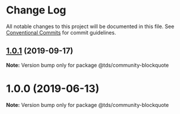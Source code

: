 # Change Log

All notable changes to this project will be documented in this file.
See [Conventional Commits](https://conventionalcommits.org) for commit guidelines.

## [1.0.1](https://github.com/telus/tds-community/compare/@tds/community-blockquote@1.0.0...@tds/community-blockquote@1.0.1) (2019-09-17)

**Note:** Version bump only for package @tds/community-blockquote





# 1.0.0 (2019-06-13)

**Note:** Version bump only for package @tds/community-blockquote
